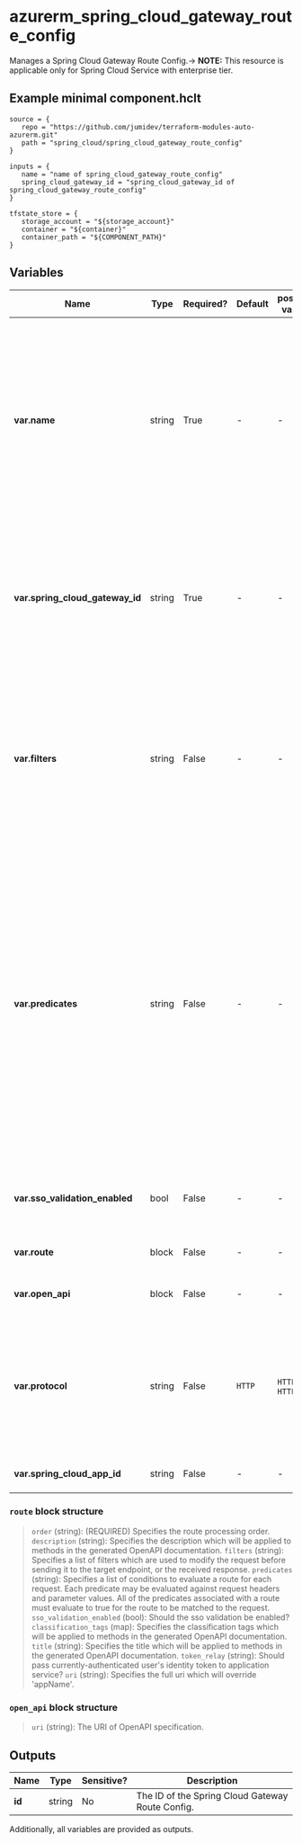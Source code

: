 # azurerm_spring_cloud_gateway_route_config

Manages a Spring Cloud Gateway Route Config.-> **NOTE:** This resource is applicable only for Spring Cloud Service with enterprise tier.

## Example minimal component.hclt

```hcl
source = {
   repo = "https://github.com/jumidev/terraform-modules-auto-azurerm.git" 
   path = "spring_cloud/spring_cloud_gateway_route_config" 
}

inputs = {
   name = "name of spring_cloud_gateway_route_config" 
   spring_cloud_gateway_id = "spring_cloud_gateway_id of spring_cloud_gateway_route_config" 
}

tfstate_store = {
   storage_account = "${storage_account}" 
   container = "${container}" 
   container_path = "${COMPONENT_PATH}" 
}

```

## Variables

| Name | Type | Required? |  Default  |  possible values |  Description |
| ---- | ---- | --------- |  ----------- | ----------- | ----------- |
| **var.name** | string | True | -  |  -  |  The name which should be used for this Spring Cloud Gateway Route Config. Changing this forces a new Spring Cloud Gateway Route Config to be created. | 
| **var.spring_cloud_gateway_id** | string | True | -  |  -  |  The ID of the Spring Cloud Gateway. Changing this forces a new Spring Cloud Gateway Route Config to be created. | 
| **var.filters** | string | False | -  |  -  |  Specifies a list of filters which are used to modify the request before sending it to the target endpoint, or the received response in app level. | 
| **var.predicates** | string | False | -  |  -  |  Specifies a list of conditions to evaluate a route for each request in app level. Each predicate may be evaluated against request headers and parameter values. All of the predicates associated with a route must evaluate to true for the route to be matched to the request. | 
| **var.sso_validation_enabled** | bool | False | -  |  -  |  Should the sso validation be enabled in app level? | 
| **var.route** | block | False | -  |  -  |  One or more `route` blocks. | 
| **var.open_api** | block | False | -  |  -  |  One or more `open_api` blocks. | 
| **var.protocol** | string | False | `HTTP`  |  `HTTP`, `HTTPS`  |  Specifies the protocol of routed Spring Cloud App. Allowed values are `HTTP` and `HTTPS`. Defaults to `HTTP`. | 
| **var.spring_cloud_app_id** | string | False | -  |  -  |  The ID of the Spring Cloud App. | 

### `route` block structure

> `order` (string): (REQUIRED) Specifies the route processing order.
> `description` (string): Specifies the description which will be applied to methods in the generated OpenAPI documentation.
> `filters` (string): Specifies a list of filters which are used to modify the request before sending it to the target endpoint, or the received response.
> `predicates` (string): Specifies a list of conditions to evaluate a route for each request. Each predicate may be evaluated against request headers and parameter values. All of the predicates associated with a route must evaluate to true for the route to be matched to the request.
> `sso_validation_enabled` (bool): Should the sso validation be enabled?
> `classification_tags` (map): Specifies the classification tags which will be applied to methods in the generated OpenAPI documentation.
> `title` (string): Specifies the title which will be applied to methods in the generated OpenAPI documentation.
> `token_relay` (string): Should pass currently-authenticated user's identity token to application service?
> `uri` (string): Specifies the full uri which will override 'appName'.

### `open_api` block structure

> `uri` (string): The URI of OpenAPI specification.



## Outputs

| Name | Type | Sensitive? | Description |
| ---- | ---- | --------- | --------- |
| **id** | string | No  | The ID of the Spring Cloud Gateway Route Config. | 

Additionally, all variables are provided as outputs.
